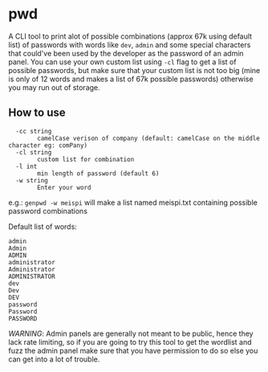 # pwd
A CLI tool to print alot of possible combinations (approx 67k using default list) of passwords with words like `dev`, `admin` and some special characters that could've been used by the developer as the password of an admin panel. You can use your own custom list using `-cl` flag to get a list of possible passwords, but make sure that your custom list is not too big (mine is only of 12 words and makes a list of 67k possible passwords) otherwise you may run out of storage.

## How to use
```Usage of D:\Go\bin\genpwd.exe:
  -cc string
        camelCase verison of company (default: camelCase on the middle character eg: comPany)
  -cl string
        custom list for combination
  -l int
        min length of password (default 6)
  -w string
        Enter your word
```
e.g.: `genpwd -w meispi` will make a list named meispi.txt containing possible password combinations

Default list of words:
```
admin
Admin
ADMIN
administrator
Administrator
ADMINISTRATOR
dev
Dev
DEV
password
Password
PASSWORD
```


*WARNING*: Admin panels are generally not meant to be public, hence they lack rate limiting, so if you are going to try this tool to get the wordlist and fuzz the admin panel make sure that you have permission to do so else you can get into a lot of trouble.
